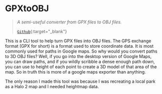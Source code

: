 # GPXtoOBJ
> *A semi-useful converter from GPX files to OBJ files.*
>
> [`Github`](https://github.com/kaighe/GPXtoOBJ){:target="_blank"}

This is a CLI tool to help turn GPX files into OBJ files. The GPS exchange format (GPX for short) is a format used to store coordinate data. It is most commonly used for paths in Google maps. So why would you convert paths to 3D OBJ files? Well, if you go into the desktop version of Google Maps, you can draw paths, and if you wildly scribble a dense enough path down, you can use to height of each point to create a 3D model of that area of the map. So in truth this is more of a google maps exporter than anything.

The only reason I made this tool was because I was recreating a local park as a Halo 2 map and I needed heightmap data.